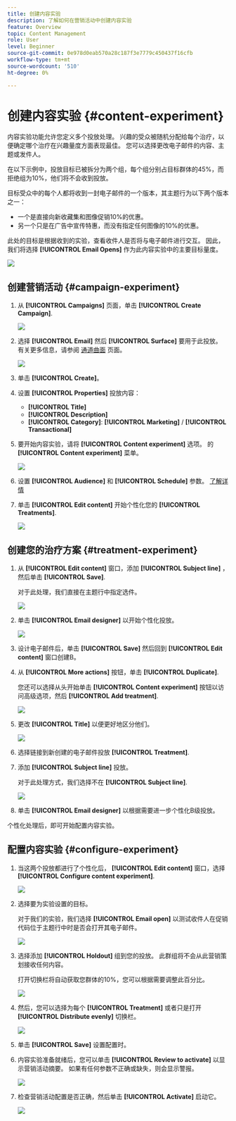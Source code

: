 ```yaml
---
title: 创建内容实验
description: 了解如何在营销活动中创建内容实验
feature: Overview
topic: Content Management
role: User
level: Beginner
source-git-commit: 0e978d0eab570a28c187f3e7779c450437f16cfb
workflow-type: tm+mt
source-wordcount: '510'
ht-degree: 0%

---
```


# 创建内容实验 {#content-experiment}

内容实验功能允许您定义多个投放处理。 兴趣的受众被随机分配给每个治疗，以便确定哪个治疗在兴趣量度方面表现最佳。 您可以选择更改电子邮件的内容、主题或发件人。

在以下示例中，投放目标已被拆分为两个组，每个组分别占目标群体的45%，而拒绝组为10%，他们将不会收到投放。

目标受众中的每个人都将收到一封电子邮件的一个版本，其主题行为以下两个版本之一：

* 一个是直接向新收藏集和图像促销10%的优惠。
* 另一个只是在广告中宣传特惠，而没有指定任何图像的10%的优惠。

此处的目标是根据收到的实验，查看收件人是否将与电子邮件进行交互。 因此，我们将选择 **[!UICONTROL Email Opens]** 作为此内容实验中的主要目标量度。

![](assets/content_experiment.png)

## 创建营销活动 {#campaign-experiment}

1. 从 **[!UICONTROL Campaigns]** 页面，单击 **[!UICONTROL Create Campaign]**.

   ![](assets/content_experiment_1.png)

1. 选择 **[!UICONTROL Email]** 然后 **[!UICONTROL Surface]** 要用于此投放。 有关更多信息，请参阅 [通道曲面](../configuration/message-presets.md) 页面。

   ![](assets/content_experiment_2.png)

1. 单击 **[!UICONTROL Create]**。

1. 设置 **[!UICONTROL Properties]** 投放内容：
   * **[!UICONTROL Title]**
   * **[!UICONTROL Description]**
   * **[!UICONTROL Category]**: **[!UICONTROL Marketing]** / **[!UICONTROL Transactional]**

1. 要开始内容实验，请将 **[!UICONTROL Content experiment]** 选项。 的 **[!UICONTROL Content experiment]** 菜单。

   ![](assets/content_experiment_3.png)

1. 设置 **[!UICONTROL Audience]** 和 **[!UICONTROL Schedule]** 参数。 [了解详情](create-campaign.md)

1. 单击 **[!UICONTROL Edit content]** 开始个性化您的 **[!UICONTROL Treatments]**.

   ![](assets/content_experiment_4.png)

## 创建您的治疗方案 {#treatment-experiment}

1. 从 **[!UICONTROL Edit content]** 窗口，添加 **[!UICONTROL Subject line]** ，然后单击 **[!UICONTROL Save]**.

   对于此处理，我们直接在主题行中指定选件。

   ![](assets/content_experiment_5.png)

1. 单击 **[!UICONTROL Email designer]** 以开始个性化投放。

   ![](assets/content_experiment_6.png)

1. 设计电子邮件后，单击 **[!UICONTROL Save]** 然后回到 **[!UICONTROL Edit content]** 窗口创建B。

1. 从 **[!UICONTROL More actions]** 按钮，单击 **[!UICONTROL Duplicate]**.

   您还可以选择从头开始单击 **[!UICONTROL Content experiment]** 按钮以访问高级选项，然后 **[!UICONTROL Add treatment]**.

   ![](assets/content_experiment_7.png)

1. 更改 **[!UICONTROL Title]** 以便更好地区分他们。

   ![](assets/content_experiment_8.png)

1. 选择链接到新创建的电子邮件投放 **[!UICONTROL Treatment]**.

1. 添加 **[!UICONTROL Subject line]** 投放。

   对于此处理方式，我们选择不在 **[!UICONTROL Subject line]**.

   ![](assets/content_experiment_9.png)

1. 单击 **[!UICONTROL Email designer]** 以根据需要进一步个性化B级投放。

个性化处理后，即可开始配置内容实验。

## 配置内容实验 {#configure-experiment}

1. 当这两个投放都进行了个性化后， **[!UICONTROL Edit content]** 窗口，选择 **[!UICONTROL Configure content experiment]**.

   ![](assets/content_experiment_10.png)

1. 选择要为实验设置的目标。

   对于我们的实验，我们选择 **[!UICONTROL Email open]** 以测试收件人在促销代码位于主题行中时是否会打开其电子邮件。

   ![](assets/content_experiment_11.png)

1. 选择添加 **[!UICONTROL Holdout]** 组到您的投放。 此群组将不会从此营销策划接收任何内容。

   打开切换栏将自动获取您群体的10%，您可以根据需要调整此百分比。

   ![](assets/content_experiment_12.png)

1. 然后，您可以选择为每个 **[!UICONTROL Treatment]** 或者只是打开 **[!UICONTROL Distribute evenly]** 切换栏。

   ![](assets/content_experiment_13.png)

1. 单击 **[!UICONTROL Save]** 设置配置时。

1. 内容实验准备就绪后，您可以单击 **[!UICONTROL Review to activate]** 以显示营销活动摘要。 如果有任何参数不正确或缺失，则会显示警报。

   ![](assets/content_experiment_15.png)

1. 检查营销活动配置是否正确，然后单击 **[!UICONTROL Activate]** 启动它。

   ![](assets/content_experiment_14.png)

